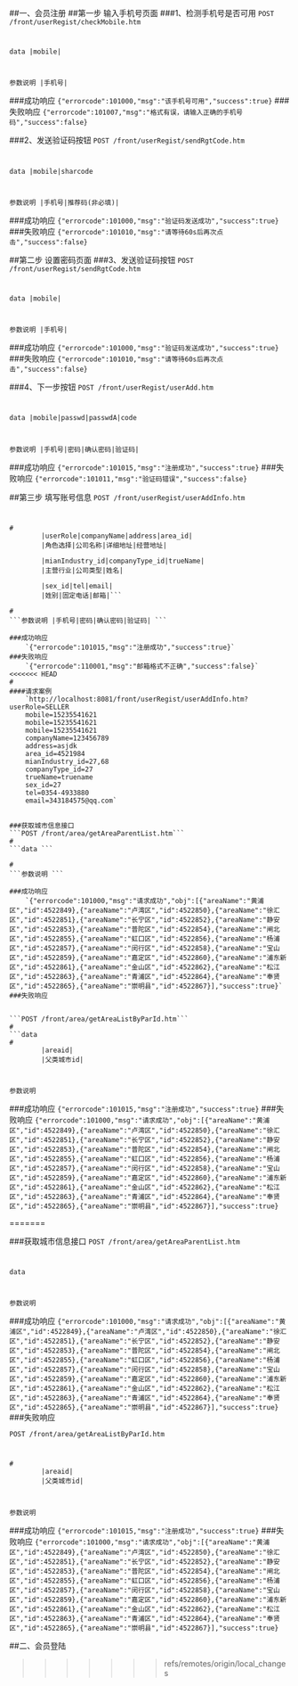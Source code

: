 ##一、会员注册
##第一步 输入手机号页面
###1、检测手机号是否可用
```POST /front/userRegist/checkMobile.htm```
#
```data |mobile| ```
#
```参数说明 |手机号| ```

###成功响应
    `{"errorcode":101000,"msg":"该手机号可用","success":true}`
###失败响应
    `{"errorcode":101007,"msg":"格式有误，请输入正确的手机号码","success":false}`
     
###2、发送验证码按钮
```POST /front/userRegist/sendRgtCode.htm```
#
```data |mobile|sharcode ```
#
```参数说明 |手机号|推荐码(非必填)| ```

###成功响应
    `{"errorcode":101000,"msg":"验证码发送成功","success":true}`
###失败响应
    `{"errorcode":101010,"msg":"请等待60s后再次点击","success":false}`


##第二步 设置密码页面
###3、发送验证码按钮
```POST /front/userRegist/sendRgtCode.htm```
#
```data |mobile| ```
#
```参数说明 |手机号| ```

###成功响应
    `{"errorcode":101000,"msg":"验证码发送成功","success":true}`
###失败响应
    `{"errorcode":101010,"msg":"请等待60s后再次点击","success":false}`




###4、下一步按钮
```POST /front/userRegist/userAdd.htm```
#
```data |mobile|passwd|passwdA|code ```

#
```参数说明 |手机号|密码|确认密码|验证码| ```

###成功响应
    `{"errorcode":101015,"msg":"注册成功","success":true}`
###失败响应
    `{"errorcode":101011,"msg":"验证码错误","success":false}`


##第三步 填写账号信息
```POST /front/userRegist/userAddInfo.htm```
#
```data 
#
		|userRole|companyName|address|area_id|
		|角色选择|公司名称|详细地址|经营地址|				
	
		|mianIndustry_id|companyType_id|trueName|
		|主营行业|公司类型|姓名|
		
		|sex_id|tel|email| 
		|姓别|固定电话|邮箱|```

#
```参数说明 |手机号|密码|确认密码|验证码| ```

###成功响应
    `{"errorcode":101015,"msg":"注册成功","success":true}`
###失败响应
    `{"errorcode":110001,"msg":"邮箱格式不正确","success":false}`
<<<<<<< HEAD
#
####请求案例
    `http://localhost:8081/front/userRegist/userAddInfo.htm?userRole=SELLER
	mobile=15235541621
	mobile=15235541621
	mobile=15235541621
	companyName=123456789
	address=asjdk
	area_id=4521984
	mianIndustry_id=27,68
	companyType_id=27
	trueName=truename
	sex_id=27
	tel=0354-4933880
	email=343184575@qq.com`


###获取城市信息接口
```POST /front/area/getAreaParentList.htm```
#
```data ```

#
```参数说明 ```

###成功响应
    `{"errorcode":101000,"msg":"请求成功","obj":[{"areaName":"黄浦区","id":4522849},{"areaName":"卢湾区","id":4522850},{"areaName":"徐汇区","id":4522851},{"areaName":"长宁区","id":4522852},{"areaName":"静安区","id":4522853},{"areaName":"普陀区","id":4522854},{"areaName":"闸北区","id":4522855},{"areaName":"虹口区","id":4522856},{"areaName":"杨浦区","id":4522857},{"areaName":"闵行区","id":4522858},{"areaName":"宝山区","id":4522859},{"areaName":"嘉定区","id":4522860},{"areaName":"浦东新区","id":4522861},{"areaName":"金山区","id":4522862},{"areaName":"松江区","id":4522863},{"areaName":"青浦区","id":4522864},{"areaName":"奉贤区","id":4522865},{"areaName":"崇明县","id":4522867}],"success":true}`
###失败响应
    

```POST /front/area/getAreaListByParId.htm```
#
```data 
#
		|areaid|
		|父类城市id|				
```

#
```参数说明 ```

###成功响应
    `{"errorcode":101015,"msg":"注册成功","success":true}`
###失败响应
    `{"errorcode":101000,"msg":"请求成功","obj":[{"areaName":"黄浦区","id":4522849},{"areaName":"卢湾区","id":4522850},{"areaName":"徐汇区","id":4522851},{"areaName":"长宁区","id":4522852},{"areaName":"静安区","id":4522853},{"areaName":"普陀区","id":4522854},{"areaName":"闸北区","id":4522855},{"areaName":"虹口区","id":4522856},{"areaName":"杨浦区","id":4522857},{"areaName":"闵行区","id":4522858},{"areaName":"宝山区","id":4522859},{"areaName":"嘉定区","id":4522860},{"areaName":"浦东新区","id":4522861},{"areaName":"金山区","id":4522862},{"areaName":"松江区","id":4522863},{"areaName":"青浦区","id":4522864},{"areaName":"奉贤区","id":4522865},{"areaName":"崇明县","id":4522867}],"success":true}`










=======




###获取城市信息接口
```POST /front/area/getAreaParentList.htm```
#
```data ```

#
```参数说明 ```

###成功响应
    `{"errorcode":101000,"msg":"请求成功","obj":[{"areaName":"黄浦区","id":4522849},{"areaName":"卢湾区","id":4522850},{"areaName":"徐汇区","id":4522851},{"areaName":"长宁区","id":4522852},{"areaName":"静安区","id":4522853},{"areaName":"普陀区","id":4522854},{"areaName":"闸北区","id":4522855},{"areaName":"虹口区","id":4522856},{"areaName":"杨浦区","id":4522857},{"areaName":"闵行区","id":4522858},{"areaName":"宝山区","id":4522859},{"areaName":"嘉定区","id":4522860},{"areaName":"浦东新区","id":4522861},{"areaName":"金山区","id":4522862},{"areaName":"松江区","id":4522863},{"areaName":"青浦区","id":4522864},{"areaName":"奉贤区","id":4522865},{"areaName":"崇明县","id":4522867}],"success":true}`
###失败响应
    

```POST /front/area/getAreaListByParId.htm```
#
```data 
#
		|areaid|
		|父类城市id|				
```

#
```参数说明 ```

###成功响应
    `{"errorcode":101015,"msg":"注册成功","success":true}`
###失败响应
    `{"errorcode":101000,"msg":"请求成功","obj":[{"areaName":"黄浦区","id":4522849},{"areaName":"卢湾区","id":4522850},{"areaName":"徐汇区","id":4522851},{"areaName":"长宁区","id":4522852},{"areaName":"静安区","id":4522853},{"areaName":"普陀区","id":4522854},{"areaName":"闸北区","id":4522855},{"areaName":"虹口区","id":4522856},{"areaName":"杨浦区","id":4522857},{"areaName":"闵行区","id":4522858},{"areaName":"宝山区","id":4522859},{"areaName":"嘉定区","id":4522860},{"areaName":"浦东新区","id":4522861},{"areaName":"金山区","id":4522862},{"areaName":"松江区","id":4522863},{"areaName":"青浦区","id":4522864},{"areaName":"奉贤区","id":4522865},{"areaName":"崇明县","id":4522867}],"success":true}`







##二、会员登陆
  
>>>>>>> refs/remotes/origin/local_changes

